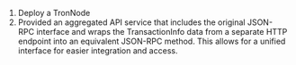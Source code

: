1. Deploy a TronNode
2. Provided an aggregated API service that includes the original JSON-RPC interface and wraps the TransactionInfo data from a separate HTTP endpoint into an equivalent JSON-RPC method. This allows for a unified interface for easier integration and access.
   